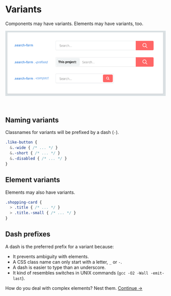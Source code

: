 # Variants

Components may have variants. Elements may have variants, too.

![](images/component-modifiers.png)

<br>

## Naming variants
Classnames for variants will be prefixed by a dash (`-`).

  ```scss
  .like-button {
    &.-wide { /* ... */ }
    &.-short { /* ... */ }
    &.-disabled { /* ... */ }
  }
  ```

## Element variants
Elements may also have variants.

  ```scss
  .shopping-card {
    > .title { /* ... */ }
    > .title.-small { /* ... */ }
  }
  ```

## Dash prefixes
A dash is the preferred prefix for a variant because:

  * It prevents ambiguity with elements.
  * A CSS class name can only start with a letter, `_` or `-`.
  * A dash is easier to type than an underscore.
  * It kind of resembles switches in UNIX commands (`gcc -O2 -Wall -emit-last`).

How do you deal with complex elements? Nest them.
[Continue →](nested-components.md)
<!-- {p:.pull-box} -->
